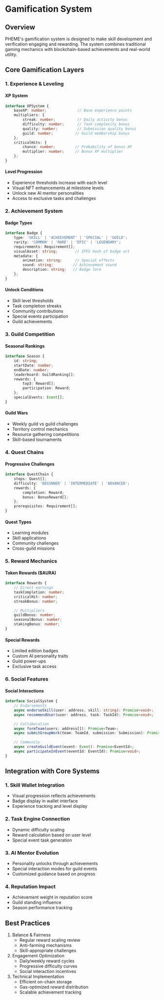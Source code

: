 # Gamification System

## Overview

PHEME's gamification system is designed to make skill development and verification engaging and rewarding. The system combines traditional gaming mechanics with blockchain-based achievements and real-world utility.

## Core Gamification Layers

### 1. Experience & Leveling

#### XP System

```typescript
interface XPSystem {
    baseXP: number;              // Base experience points
    multipliers: {
        streak: number;          // Daily activity bonus
        difficulty: number;      // Task complexity bonus
        quality: number;         // Submission quality bonus
        guild: number;          // Guild membership bonus
    };
    criticalHits: {
        chance: number;         // Probability of bonus XP
        multiplier: number;     // Bonus XP multiplier
    };
}
```

#### Level Progression

* Experience thresholds increase with each level
* Visual NFT enhancements at milestone levels
* Unlock new AI mentor personalities
* Access to exclusive tasks and challenges

### 2. Achievement System

#### Badge Types

```typescript
interface Badge {
    type: 'SKILL' | 'ACHIEVEMENT' | 'SPECIAL' | 'GUILD';
    rarity: 'COMMON' | 'RARE' | 'EPIC' | 'LEGENDARY';
    requirements: Requirement[];
    visualAsset: string;        // IPFS hash of badge art
    metadata: {
        animation: string;      // Special effects
        sound: string;         // Achievement sound
        description: string;   // Badge lore
    };
}
```

#### Unlock Conditions

* Skill level thresholds
* Task completion streaks
* Community contributions
* Special events participation
* Guild achievements

### 3. Guild Competition

#### Seasonal Rankings

```typescript
interface Season {
    id: string;
    startDate: number;
    endDate: number;
    leaderboard: GuildRanking[];
    rewards: {
        top3: Reward[];
        participation: Reward;
    };
    specialEvents: Event[];
}
```

#### Guild Wars

* Weekly guild vs guild challenges
* Territory control mechanics
* Resource gathering competitions
* Skill-based tournaments

### 4. Quest Chains

#### Progressive Challenges

```typescript
interface QuestChain {
    steps: Quest[];
    difficulty: 'BEGINNER' | 'INTERMEDIATE' | 'ADVANCED';
    rewards: {
        completion: Reward;
        bonus: BonusReward[];
    };
    prerequisites: Requirement[];
}
```

#### Quest Types

* Learning modules
* Skill applications
* Community challenges
* Cross-guild missions

### 5. Reward Mechanics

#### Token Rewards ($AURA)

```typescript
interface Rewards {
    // Direct earnings
    taskCompletion: number;
    criticalHit: number;
    streakBonus: number;
    
    // Multipliers
    guildBonus: number;
    seasonalBonus: number;
    stakingBonus: number;
}
```

#### Special Rewards

* Limited edition badges
* Custom AI personality traits
* Guild power-ups
* Exclusive task access

### 6. Social Features

#### Social Interactions

```typescript
interface SocialSystem {
    // Endorsements
    async endorseSkill(user: address, skill: string): Promise<void>;
    async recommendUser(user: address, task: TaskId): Promise<void>;
    
    // Collaboration
    async formTeam(users: address[]): Promise<Team>;
    async submitGroupWork(team: TeamId, submission: Submission): Promise<void>;
    
    // Community
    async createGuildEvent(event: Event): Promise<EventId>;
    async participateInEvent(eventId: EventId): Promise<void>;
}
```

## Integration with Core Systems

### 1. Skill Wallet Integration

* Visual progression reflects achievements
* Badge display in wallet interface
* Experience tracking and level display

### 2. Task Engine Connection

* Dynamic difficulty scaling
* Reward calculation based on user level
* Special event task generation

### 3. AI Mentor Evolution

* Personality unlocks through achievements
* Special interaction modes for guild events
* Customized guidance based on progress

### 4. Reputation Impact

* Achievement weight in reputation score
* Guild standing influence
* Season performance tracking

## Best Practices

1. Balance & Fairness
   * Regular reward scaling review
   * Anti-farming mechanisms
   * Skill-appropriate challenges
2. Engagement Optimization
   * Daily/weekly reward cycles
   * Progressive difficulty curves
   * Social interaction incentives
3. Technical Implementation
   * Efficient on-chain storage
   * Gas-optimized reward distribution
   * Scalable achievement tracking
